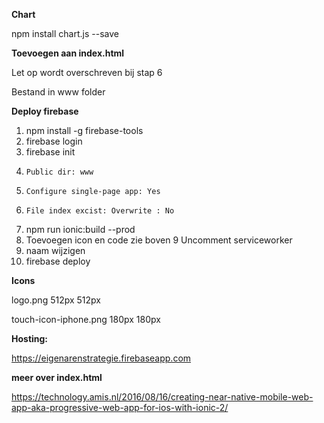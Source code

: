 **Chart** 
 
 npm install chart.js --save
 
 
 **Toevoegen aan index.html**
 
 Let op wordt overschreven bij stap 6
 
 
 <link rel="apple-touch-icon-precomposed" href="assets/imgs/touch-icon-iphone.png">
 
 Bestand in www folder
 
 
 
 **Deploy firebase**
 
 1. npm install -g firebase-tools
 2. firebase login
 3. firebase init
 4.     Public dir: www
 5.     Configure single-page app: Yes
 6.     File index excist: Overwrite : No
 7. npm run ionic:build --prod
 8. Toevoegen icon en code zie boven
 9  Uncomment serviceworker
 10. naam wijzigen
 11. firebase deploy
 
 
  **Icons**
  
  logo.png   512px 512px
  
  touch-icon-iphone.png   180px 180px
 
 
 **Hosting:**
 
 https://eigenarenstrategie.firebaseapp.com



 **meer over index.html**

https://technology.amis.nl/2016/08/16/creating-near-native-mobile-web-app-aka-progressive-web-app-for-ios-with-ionic-2/

